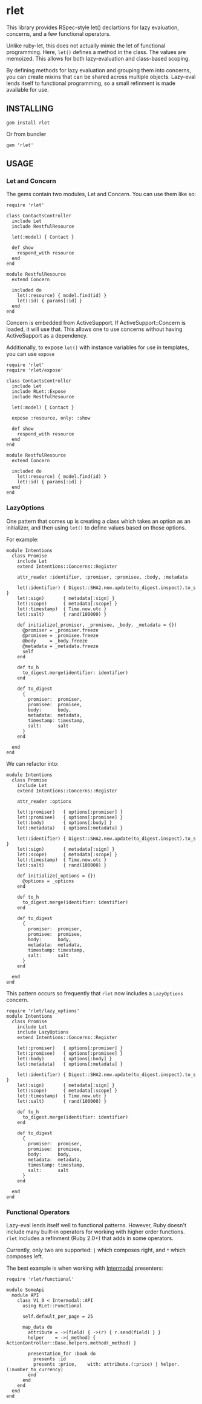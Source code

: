 # rlet

This library provides RSpec-style let() declartions for lazy evaluation, concerns, and
a few functional operators.

Unlike ruby-let, this does not actually mimic the let of functional programming. Here,
`let()` defines a method in the class. The values are memoized. This allows for both
lazy-evaluation and class-based scoping.

By defining methods for lazy evaluation and grouping them into concerns, you can create
mixins that can be shared across multiple objects. Lazy-eval lends itself to functional
programming, so a small refinment is made available for use.

## INSTALLING

    gem install rlet

Or from bundler

    gem 'rlet'


## USAGE

### Let and Concern

The gems contain two modules, Let and Concern. You can use them like so:

    require 'rlet'
    
    class ContactsController
      include Let
      include RestfulResource
    
      let(:model) { Contact }
    
      def show
        respond_with resource
      end
    end
    
    module RestfulResource
      extend Concern
    
      included do
        let(:resource) { model.find(id) }
        let(:id) { params[:id] }
      end
    end

Concern is embedded from ActiveSupport. If ActiveSupport::Concern is loaded, it will use that. This
allows one to use concerns without having ActiveSupport as a dependency.

Additionally, to expose `let()` with instance variables for use in templates, you can use `expose`

    require 'rlet'
    require 'rlet/expose'
    
    class ContactsController
      include Let
      include RLet::Expose
      include RestfulResource
    
      let(:model) { Contact }

      expose :resource, only: :show
    
      def show
        respond_with resource
      end
    end
    
    module RestfulResource
      extend Concern
    
      included do
        let(:resource) { model.find(id) }
        let(:id) { params[:id] }
      end
    end

### LazyOptions

One pattern that comes up is creating a class which takes an option as an initializer, and then
using `let()` to define values based on those options.

For example:

    module Intentions
      class Promise
        include Let
        extend Intentions::Concerns::Register
    
        attr_reader :identifier, :promiser, :promisee, :body, :metadata
    
        let(:identifier) { Digest::SHA2.new.update(to_digest.inspect).to_s }
        let(:sign)       { metadata[:sign] }
        let(:scope)      { metadata[:scope] }
        let(:timestamp)  { Time.now.utc }
        let(:salt)       { rand(100000) }
    
        def initialize(_promiser, _promisee, _body, _metadata = {})
          @promiser = _promiser.freeze
          @promisee = _promisee.freeze
          @body     = _body.freeze
          @metadata = _metadata.freeze
          self
        end
    
        def to_h
          to_digest.merge(identifier: identifier)
        end
    
        def to_digest
          {
            promiser:  promiser,
            promisee:  promisee,
            body:      body,
            metadata:  metadata,
            timestamp: timestamp,
            salt:      salt
          }
        end
    
      end
    end

We can refactor into:

    module Intentions
      class Promise
        include Let
        extend Intentions::Concerns::Register
    
        attr_reader :options
    
        let(:promiser)   { options[:promiser] }
        let(:promisee)   { options[:promisee] }
        let(:body)       { options[:body] }
        let(:metadata)   { options[:metadata] }
    
        let(:identifier) { Digest::SHA2.new.update(to_digest.inspect).to_s }
        let(:sign)       { metadata[:sign] }
        let(:scope)      { metadata[:scope] }
        let(:timestamp)  { Time.now.utc }
        let(:salt)       { rand(100000) }
    
        def initialize(_options = {})
          @options = _options
        end
    
        def to_h
          to_digest.merge(identifier: identifier)
        end
    
        def to_digest
          {
            promiser:  promiser,
            promisee:  promisee,
            body:      body,
            metadata:  metadata,
            timestamp: timestamp,
            salt:      salt
          }
        end
    
      end
    end

This pattern occurs so frequently that `rlet` now includes a `LazyOptions` concern.

    require 'rlet/lazy_options'
    module Intentions
      class Promise
        include Let
        include LazyOptions
        extend Intentions::Concerns::Register
    
        let(:promiser)   { options[:promiser] }
        let(:promisee)   { options[:promisee] }
        let(:body)       { options[:body] }
        let(:metadata)   { options[:metadata] }
    
        let(:identifier) { Digest::SHA2.new.update(to_digest.inspect).to_s }
        let(:sign)       { metadata[:sign] }
        let(:scope)      { metadata[:scope] }
        let(:timestamp)  { Time.now.utc }
        let(:salt)       { rand(100000) }
    
        def to_h
          to_digest.merge(identifier: identifier)
        end
    
        def to_digest
          {
            promiser:  promiser,
            promisee:  promisee,
            body:      body,
            metadata:  metadata,
            timestamp: timestamp,
            salt:      salt
          }
        end
    
      end
    end

### Functional Operators

Lazy-eval lends itself well to functional patterns. However, Ruby doesn't include many
built-in operators for working with higher order functions. `rlet` includes a refinment (Ruby 2.0+)
that adds in some operators.

Currently, only two are supported: `|` which composes right, and `*` which composes left.

The best example is when working with [Intermodal](https://github.com/intermodal/intermodal) presenters:

    require 'rlet/functional'
    
    module SomeApi
      module API
        class V1_0 < Intermodal::API
          using RLet::Functional
     
          self.default_per_page = 25
     
          map_data do
            attribute = ->(field) { ->(r) { r.send(field) } }
            helper    = ->(_method) { ActionController::Base.helpers.method(_method) }
     
            presentation_for :book do
              presents :id
              presents :price,    with: attribute.(:price) | helper.(:number_to_currency)
            end
          end
        end
      end
    end

